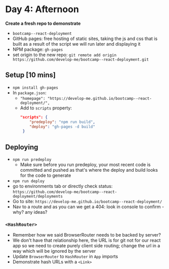 # Day 4: Afternoon

**Create a fresh repo to demonstrate**
- `bootcamp--react-deployment`
- GitHub pages: free hosting of static sites, taking the js and css that is built as a result of the script we will run later and displaying it
- NPM package: `gh-pages`
- set origin to the new repo: `git remote add origin https://github.com/develop-me/bootcamp--react-deployment.git`

## Setup [10 mins]

- `npm install gh-pages`
- In `package.json`:
    - `"homepage": "https://develop-me.github.io/bootcamp--react-deployment/",`
    - Add to `scripts` property:
       ```json
       "scripts": {
           "predeploy": "npm run build",
           "deploy": "gh-pages -d build"
        }
       ```

## Deploying

- `npm run predeploy`
	- Make sure before you run predeploy, your most recent code is committed and pushed as that's where the deploy and build looks for the code to generate
- `npm run deploy`
- go to environments tab or directly check status: `https://github.com/develop-me/bootcamp--react-deployment/deployments`
- Go to site: `https://develop-me.github.io/bootcamp--react-deployment/`
- Nav to a route and as you can we get a 404: look in console to confirm - why? any ideas?

### `<HashRouter>`
- Remember how we said BrowserRouter needs to be backed by server?
- We don't have that relationship here, the URL is for git not for our react app so we need to create purely client side routing; change the url in a way which will be ignored by the server
- Update `BrowserRouter` to `HashRouter` in `App` imports
- Demonstrate hash URLs with a `<Link>`
